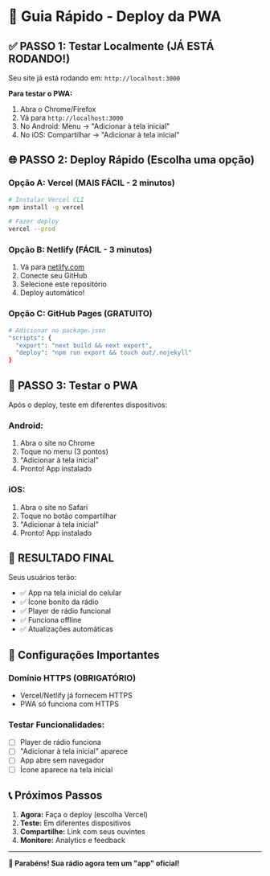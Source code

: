 # 🚀 Guia Rápido - Deploy da PWA

## ✅ PASSO 1: Testar Localmente (JÁ ESTÁ RODANDO!)

Seu site já está rodando em: `http://localhost:3000`

**Para testar o PWA:**
1. Abra o Chrome/Firefox
2. Vá para `http://localhost:3000`
3. No Android: Menu → "Adicionar à tela inicial"
4. No iOS: Compartilhar → "Adicionar à tela inicial"

## 🌐 PASSO 2: Deploy Rápido (Escolha uma opção)

### Opção A: Vercel (MAIS FÁCIL - 2 minutos)
```bash
# Instalar Vercel CLI
npm install -g vercel

# Fazer deploy
vercel --prod
```

### Opção B: Netlify (FÁCIL - 3 minutos)
1. Vá para [netlify.com](https://netlify.com)
2. Conecte seu GitHub
3. Selecione este repositório
4. Deploy automático!

### Opção C: GitHub Pages (GRATUITO)
```bash
# Adicionar no package.json
"scripts": {
  "export": "next build && next export",
  "deploy": "npm run export && touch out/.nojekyll"
}
```

## 📱 PASSO 3: Testar o PWA

Após o deploy, teste em diferentes dispositivos:

### Android:
1. Abra o site no Chrome
2. Toque no menu (3 pontos)
3. "Adicionar à tela inicial"
4. Pronto! App instalado

### iOS:
1. Abra o site no Safari
2. Toque no botão compartilhar
3. "Adicionar à tela inicial"
4. Pronto! App instalado

## 🎯 RESULTADO FINAL

Seus usuários terão:
- ✅ App na tela inicial do celular
- ✅ Ícone bonito da rádio
- ✅ Player de rádio funcional
- ✅ Funciona offline
- ✅ Atualizações automáticas

## 🔧 Configurações Importantes

### Domínio HTTPS (OBRIGATÓRIO)
- Vercel/Netlify já fornecem HTTPS
- PWA só funciona com HTTPS

### Testar Funcionalidades:
- [ ] Player de rádio funciona
- [ ] "Adicionar à tela inicial" aparece
- [ ] App abre sem navegador
- [ ] Ícone aparece na tela inicial

## 📞 Próximos Passos

1. **Agora:** Faça o deploy (escolha Vercel)
2. **Teste:** Em diferentes dispositivos
3. **Compartilhe:** Link com seus ouvintes
4. **Monitore:** Analytics e feedback

---

**🎉 Parabéns! Sua rádio agora tem um "app" oficial!** 